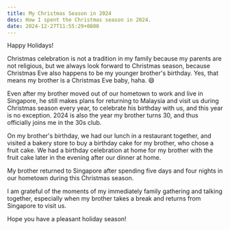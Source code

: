 ```yaml
---
title: My Christmas Season in 2024
desc: How I spent the Christmas season in 2024.
date: 2024-12-27T11:55:29+0800
---
```


Happy Holidays!

Christmas celebration is not a tradition in my family because my parents are not religious, but we always look forward to Christmas season, because Christmas Eve also happens to be my younger brother's birthday. Yes, that means my brother is a Christmas Eve baby, haha. 😄

Even after my brother moved out of our hometown to work and live in Singapore, he still makes plans for returning to Malaysia and visit us during Christmas season every year, to celebrate his birthday with us, and this year is no exception. 2024 is also the year my brother turns 30, and thus officially joins me in the 30s club.

On my brother's birthday, we had our lunch in a restaurant together, and visited a bakery store to buy a birthday cake for my brother, who chose a fruit cake. We had a birthday celebration at home for my brother with the fruit cake later in the evening after our dinner at home.

My brother returned to Singapore after spending five days and four nights in our hometown during this Christmas season.

I am grateful of the moments of my immediately family gathering and talking together, especially when my brother takes a break and returns from Singapore to visit us.

Hope you have a pleasant holiday season!